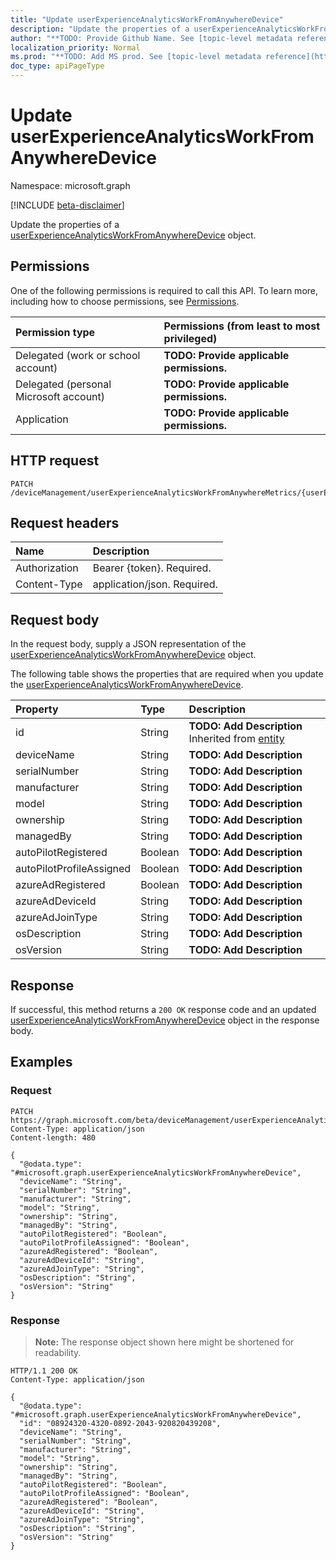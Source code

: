 ```yaml
---
title: "Update userExperienceAnalyticsWorkFromAnywhereDevice"
description: "Update the properties of a userExperienceAnalyticsWorkFromAnywhereDevice object."
author: "**TODO: Provide Github Name. See [topic-level metadata reference](https://msgo.azurewebsites.net/add/document/guidelines/metadata.html#topic-level-metadata)**"
localization_priority: Normal
ms.prod: "**TODO: Add MS prod. See [topic-level metadata reference](https://msgo.azurewebsites.net/add/document/guidelines/metadata.html#topic-level-metadata)**"
doc_type: apiPageType
---
```


# Update userExperienceAnalyticsWorkFromAnywhereDevice
Namespace: microsoft.graph

[!INCLUDE [beta-disclaimer](../../includes/beta-disclaimer.md)]

Update the properties of a [userExperienceAnalyticsWorkFromAnywhereDevice](../resources/intune-userexperienceanalyticsworkfromanywheredevice.md) object.

## Permissions
One of the following permissions is required to call this API. To learn more, including how to choose permissions, see [Permissions](/graph/permissions-reference).

|Permission type|Permissions (from least to most privileged)|
|:---|:---|
|Delegated (work or school account)|**TODO: Provide applicable permissions.**|
|Delegated (personal Microsoft account)|**TODO: Provide applicable permissions.**|
|Application|**TODO: Provide applicable permissions.**|

## HTTP request

<!-- {
  "blockType": "ignored"
}
-->
``` http
PATCH /deviceManagement/userExperienceAnalyticsWorkFromAnywhereMetrics/{userExperienceAnalyticsWorkFromAnywhereMetricId}/metricDevices/{userExperienceAnalyticsWorkFromAnywhereDeviceId}
```

## Request headers
|Name|Description|
|:---|:---|
|Authorization|Bearer {token}. Required.|
|Content-Type|application/json. Required.|

## Request body
In the request body, supply a JSON representation of the [userExperienceAnalyticsWorkFromAnywhereDevice](../resources/intune-userexperienceanalyticsworkfromanywheredevice.md) object.

The following table shows the properties that are required when you update the [userExperienceAnalyticsWorkFromAnywhereDevice](../resources/intune-userexperienceanalyticsworkfromanywheredevice.md).

|Property|Type|Description|
|:---|:---|:---|
|id|String|**TODO: Add Description** Inherited from [entity](../resources/entity.md)|
|deviceName|String|**TODO: Add Description**|
|serialNumber|String|**TODO: Add Description**|
|manufacturer|String|**TODO: Add Description**|
|model|String|**TODO: Add Description**|
|ownership|String|**TODO: Add Description**|
|managedBy|String|**TODO: Add Description**|
|autoPilotRegistered|Boolean|**TODO: Add Description**|
|autoPilotProfileAssigned|Boolean|**TODO: Add Description**|
|azureAdRegistered|Boolean|**TODO: Add Description**|
|azureAdDeviceId|String|**TODO: Add Description**|
|azureAdJoinType|String|**TODO: Add Description**|
|osDescription|String|**TODO: Add Description**|
|osVersion|String|**TODO: Add Description**|



## Response

If successful, this method returns a `200 OK` response code and an updated [userExperienceAnalyticsWorkFromAnywhereDevice](../resources/intune-userexperienceanalyticsworkfromanywheredevice.md) object in the response body.

## Examples

### Request
<!-- {
  "blockType": "request",
  "name": "update_userexperienceanalyticsworkfromanywheredevice"
}
-->
``` http
PATCH https://graph.microsoft.com/beta/deviceManagement/userExperienceAnalyticsWorkFromAnywhereMetrics/{userExperienceAnalyticsWorkFromAnywhereMetricId}/metricDevices/{userExperienceAnalyticsWorkFromAnywhereDeviceId}
Content-Type: application/json
Content-length: 480

{
  "@odata.type": "#microsoft.graph.userExperienceAnalyticsWorkFromAnywhereDevice",
  "deviceName": "String",
  "serialNumber": "String",
  "manufacturer": "String",
  "model": "String",
  "ownership": "String",
  "managedBy": "String",
  "autoPilotRegistered": "Boolean",
  "autoPilotProfileAssigned": "Boolean",
  "azureAdRegistered": "Boolean",
  "azureAdDeviceId": "String",
  "azureAdJoinType": "String",
  "osDescription": "String",
  "osVersion": "String"
}
```


### Response
>**Note:** The response object shown here might be shortened for readability.
<!-- {
  "blockType": "response",
  "truncated": true
}
-->
``` http
HTTP/1.1 200 OK
Content-Type: application/json

{
  "@odata.type": "#microsoft.graph.userExperienceAnalyticsWorkFromAnywhereDevice",
  "id": "08924320-4320-0892-2043-920820439208",
  "deviceName": "String",
  "serialNumber": "String",
  "manufacturer": "String",
  "model": "String",
  "ownership": "String",
  "managedBy": "String",
  "autoPilotRegistered": "Boolean",
  "autoPilotProfileAssigned": "Boolean",
  "azureAdRegistered": "Boolean",
  "azureAdDeviceId": "String",
  "azureAdJoinType": "String",
  "osDescription": "String",
  "osVersion": "String"
}
```

